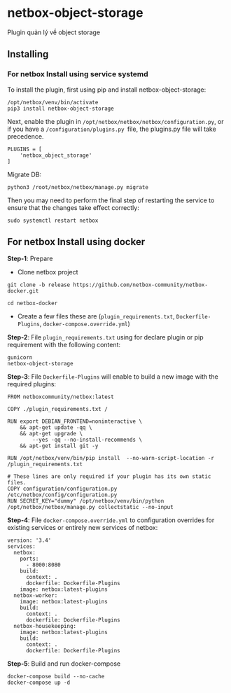 # netbox-object-storage
Plugin quản lý về object storage

## Installing
### For netbox Install using service systemd

To install the plugin, first using pip and install netbox-object-storage:

```
/opt/netbox/venv/bin/activate
pip3 install netbox-object-storage
```

Next, enable the plugin in `/opt/netbox/netbox/netbox/configuration.py`, or if you have a `/configuration/plugins.py `file, the plugins.py file will take precedence.

```
PLUGINS = [
    'netbox_object_storage'
]
```

Migrate DB: 

```
python3 /root/netbox/netbox/manage.py migrate
```

Then you may need to perform the final step of restarting the service to ensure that the changes take effect correctly:

```
sudo systemctl restart netbox
```

## For netbox Install using docker
**Step-1**: Prepare 

- Clone netbox project

```
git clone -b release https://github.com/netbox-community/netbox-docker.git

cd netbox-docker
```

- Create a few files these are (`plugin_requirements.txt`, `Dockerfile-Plugins`, `docker-compose.override.yml`)


**Step-2**: File `plugin_requirements.txt` using for declare plugin or pip requirement with the following content:

```
gunicorn
netbox-object-storage
```

**Step-3**: File `Dockerfile-Plugins` will enable to build a new image with the required plugins:

```
FROM netboxcommunity/netbox:latest

COPY ./plugin_requirements.txt /

RUN export DEBIAN_FRONTEND=noninteractive \
    && apt-get update -qq \
    && apt-get upgrade \
        --yes -qq --no-install-recommends \ 
    && apt-get install git -y

RUN /opt/netbox/venv/bin/pip install  --no-warn-script-location -r /plugin_requirements.txt

# These lines are only required if your plugin has its own static files.
COPY configuration/configuration.py /etc/netbox/config/configuration.py
RUN SECRET_KEY="dummy" /opt/netbox/venv/bin/python /opt/netbox/netbox/manage.py collectstatic --no-input
```

**Step-4**: File `docker-compose.override.yml` to configuration overrides for existing services or entirely new services of netbox:

```
version: '3.4'
services:
  netbox:
    ports:
      - 8000:8080
    build:
      context: .
      dockerfile: Dockerfile-Plugins
    image: netbox:latest-plugins
  netbox-worker:
    image: netbox:latest-plugins
    build:
      context: .
      dockerfile: Dockerfile-Plugins
  netbox-housekeeping:
    image: netbox:latest-plugins
    build:
      context: .
      dockerfile: Dockerfile-Plugins
```

**Step-5**: Build and run docker-compose

```
docker-compose build --no-cache
docker-compose up -d
```


